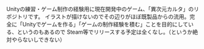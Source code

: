 Unityの練習・ゲーム制作の経験用に現在開発中のゲーム、「異次元カルタ」のリポジトリです。
イラストが描けないのでその辺りがほぼ既製品からの流用。完全に「Unityでゲームを作る」「ゲームの制作経験を積む」ことを目的にしている、というのもあるので
Steam等でリリースする予定は全くなし。（というか絶対やらないしできない）
